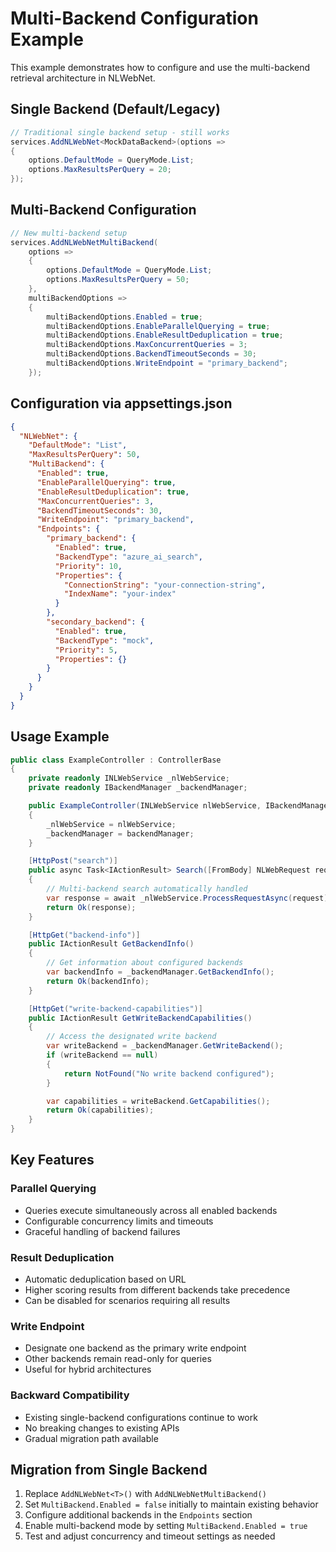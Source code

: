# Multi-Backend Configuration Example

This example demonstrates how to configure and use the multi-backend retrieval architecture in NLWebNet.

## Single Backend (Default/Legacy)


```csharp
// Traditional single backend setup - still works
services.AddNLWebNet<MockDataBackend>(options =>
{
    options.DefaultMode = QueryMode.List;
    options.MaxResultsPerQuery = 20;
});

```

## Multi-Backend Configuration


```csharp
// New multi-backend setup
services.AddNLWebNetMultiBackend(
    options =>
    {
        options.DefaultMode = QueryMode.List;
        options.MaxResultsPerQuery = 50;
    },
    multiBackendOptions =>
    {
        multiBackendOptions.Enabled = true;
        multiBackendOptions.EnableParallelQuerying = true;
        multiBackendOptions.EnableResultDeduplication = true;
        multiBackendOptions.MaxConcurrentQueries = 3;
        multiBackendOptions.BackendTimeoutSeconds = 30;
        multiBackendOptions.WriteEndpoint = "primary_backend";
    });

```

## Configuration via appsettings.json


```json
{
  "NLWebNet": {
    "DefaultMode": "List",
    "MaxResultsPerQuery": 50,
    "MultiBackend": {
      "Enabled": true,
      "EnableParallelQuerying": true,
      "EnableResultDeduplication": true,
      "MaxConcurrentQueries": 3,
      "BackendTimeoutSeconds": 30,
      "WriteEndpoint": "primary_backend",
      "Endpoints": {
        "primary_backend": {
          "Enabled": true,
          "BackendType": "azure_ai_search",
          "Priority": 10,
          "Properties": {
            "ConnectionString": "your-connection-string",
            "IndexName": "your-index"
          }
        },
        "secondary_backend": {
          "Enabled": true,
          "BackendType": "mock",
          "Priority": 5,
          "Properties": {}
        }
      }
    }
  }
}

```

## Usage Example


```csharp
public class ExampleController : ControllerBase
{
    private readonly INLWebService _nlWebService;
    private readonly IBackendManager _backendManager;

    public ExampleController(INLWebService nlWebService, IBackendManager backendManager)
    {
        _nlWebService = nlWebService;
        _backendManager = backendManager;
    }

    [HttpPost("search")]
    public async Task<IActionResult> Search([FromBody] NLWebRequest request)
    {
        // Multi-backend search automatically handled
        var response = await _nlWebService.ProcessRequestAsync(request);
        return Ok(response);
    }

    [HttpGet("backend-info")]
    public IActionResult GetBackendInfo()
    {
        // Get information about configured backends
        var backendInfo = _backendManager.GetBackendInfo();
        return Ok(backendInfo);
    }

    [HttpGet("write-backend-capabilities")]
    public IActionResult GetWriteBackendCapabilities()
    {
        // Access the designated write backend
        var writeBackend = _backendManager.GetWriteBackend();
        if (writeBackend == null)
        {
            return NotFound("No write backend configured");
        }

        var capabilities = writeBackend.GetCapabilities();
        return Ok(capabilities);
    }
}

```

## Key Features

### Parallel Querying

- Queries execute simultaneously across all enabled backends
- Configurable concurrency limits and timeouts
- Graceful handling of backend failures

### Result Deduplication

- Automatic deduplication based on URL
- Higher scoring results from different backends take precedence
- Can be disabled for scenarios requiring all results

### Write Endpoint

- Designate one backend as the primary write endpoint
- Other backends remain read-only for queries
- Useful for hybrid architectures

### Backward Compatibility

- Existing single-backend configurations continue to work
- No breaking changes to existing APIs
- Gradual migration path available

## Migration from Single Backend

1. Replace `AddNLWebNet<T>()` with `AddNLWebNetMultiBackend()`
1. Set `MultiBackend.Enabled = false` initially to maintain existing behavior
1. Configure additional backends in the `Endpoints` section
1. Enable multi-backend mode by setting `MultiBackend.Enabled = true`
1. Test and adjust concurrency and timeout settings as needed
